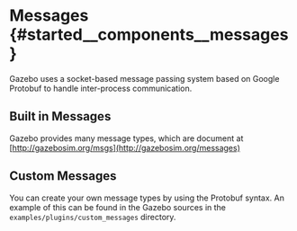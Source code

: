 Messages {#started__components__messages}
======================

Gazebo uses a socket-based message passing system based on Google Protobuf
to handle inter-process communication.

## Built in Messages ##

Gazebo provides many message types, which are document at [http://gazebosim.org/msgs](http://gazebosim.org/messages)

## Custom Messages ##

You can create your own message types by using the Protobuf syntax. An
example of this can be found in the Gazebo sources in the
`examples/plugins/custom_messages` directory.
